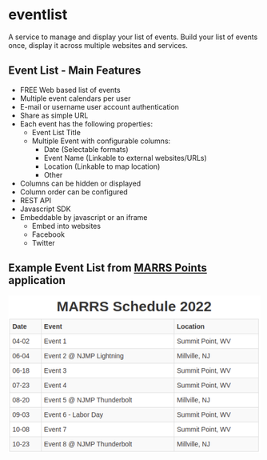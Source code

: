 # eventlist
A service to manage and display your list of events.  Build your list of events once, display it across multiple websites and services.

## Event List - Main Features
- FREE Web based list of events
- Multiple event calendars per user
- E-mail or username user account authentication
- Share as simple URL
- Each event has the following properties:
  - Event List Title
  - Multiple Event with configurable columns:
    - Date (Selectable formats)
    - Event Name (Linkable to external websites/URLs)
    - Location (Linkable to map location)
    - Other
- Columns can be hidden or displayed
- Column order can be configured
- REST API
- Javascript SDK
- Embeddable by javascript or an iframe
  - Embed into websites
  - Facebook
  - Twitter

## Example Event List from [MARRS Points](http://marrspoints.com/) application
![](docs/MARRS-2022.png)
